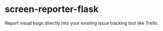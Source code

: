 # screen-reporter-flask
Report visual bugs directly into your existing issue tracking tool like Trello.
